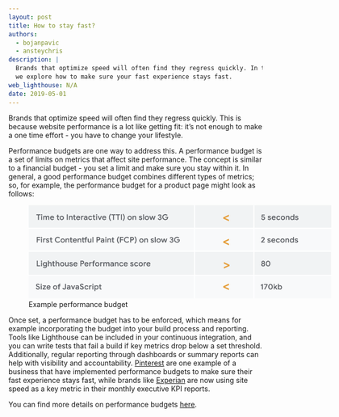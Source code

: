 ```yaml
---
layout: post
title: How to stay fast?
authors:
  - bojanpavic
  - ansteychris
description: |
  Brands that optimize speed will often find they regress quickly. In this post
  we explore how to make sure your fast experience stays fast.
web_lighthouse: N/A
date: 2019-05-01
---
```


Brands that optimize speed will often find they regress quickly. This is because website performance is a lot like getting fit: it’s not enough to make a one time effort - you have to change your lifestyle.

Performance budgets are one way to address this. A performance budget is a set of limits on metrics that affect site performance. The concept is similar to a financial budget - you set a limit and make sure you stay within it. In general, a good performance budget combines different types of metrics; so, for example, the performance budget for a product page might look as follows:

<figure class="w-figure w-figure--center">
  <img src="./performance-budget-example.png" alt="Image of a performance budget example" style="max-width: 600px;">
  <figcaption class="w-figcaption">
    Example performance budget
  </figcaption>
</figure>



Once set, a performance budget has to be enforced, which means for example incorporating the budget into your build process and reporting. Tools like Lighthouse can be included in your continuous integration, and you can write tests that fail a build if key metrics drop below a set threshold. Additionally, regular reporting through dashboards or summary reports can help with visibility and accountability. [Pinterest](https://www.youtube.com/watch?v=Xryhxi45Q5M) are one example of a business that have implemented performance budgets to make sure their fast experience stays fast, while brands like [Experian](https://www.thinkwithgoogle.com/intl/en-gb/success-stories/uk-success-stories/how-mobile-first-mindset-helped-experian-slash-page-load-times/) are now using site speed as a key metric in their monthly executive KPI reports.

You can find more details on performance budgets [here](https://web.dev/performance-budgets-101).






